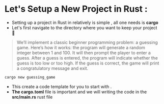 # Let's Setup a New Project in Rust : 
- Setting up a project in Rust in relatively is simple , all one needs is **cargo**
- Let's first navigate to the directory where you want to keep your project 🌿

> We’ll implement a classic beginner programming problem: a guessing game. Here’s how it works: the program will generate a random integer between 1 and 100. It will then prompt the player to enter a guess. After a guess is entered, the program will indicate whether the guess is too low or too high. If the guess is correct, the game will print a congratulatory message and exit.

```bash
cargo new guessing_game
```

- This create a code template for you to start with .
- **The cargo.toml** file is important and we will writing the code in the **src/main.rs** rust file 

